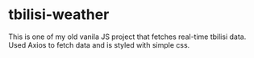 # tbilisi-weather
This is one of my old vanila JS project that fetches real-time tbilisi data. 
Used Axios to fetch data and is styled with simple css.
